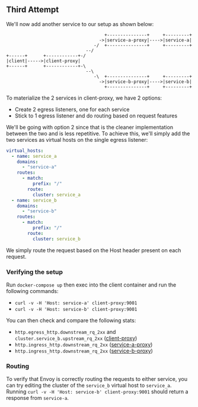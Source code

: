 ## Third Attempt

We'll now add another service to our setup as shown below:

```
                                     +---------------+     +---------+
                                   ->|service-a-proxy|---->|service-a|
                                 -/  +---------------+     +---------+
                              --/
+------+      +------------+-/
|client|----->|client-proxy|
+------+      +------------+-\
                              --\
                                 -\  +---------------+     +---------+
                                   ->|service-b-proxy|---->|service-b|
                                     +---------------+     +---------+
```

To materialize the 2 services in client-proxy, we have 2 options:

* Create 2 egress listeners, one for each service
* Stick to 1 egress listener and do routing based on request features

We'll be going with option 2 since that is the cleaner implementation between the two and is less repetitive. To achieve this, we'll simply add the two services as virtual hosts on the single egress listener:

```yml
virtual_hosts:
  - name: service_a
    domains:
      - "service-a"
    routes:
      - match:
          prefix: "/"
        route:
          cluster: service_a
  - name: service_b
    domains:
      - "service-b"
    routes:
      - match:
          prefix: "/"
        route:
          cluster: service_b
```

We simply route the request based on the Host header present on each request.

### Verifying the setup

Run `docker-compose up` then exec into the client container and run the following commands:

* `curl -v -H 'Host: service-a' client-proxy:9001`
* `curl -v -H 'Host: service-b' client-proxy:9001`

You can then check and compare the following stats:

* `http.egress_http.downstream_rq_2xx` and `cluster.service_b.upstream_rq_2xx` ([client-proxy](http://localhost:8001/stats))
* `http.ingress_http.downstream_rq_2xx` ([service-a-proxy](http://localhost:8002/stats))
* `http.ingress_http.downstream_rq_2xx` ([service-b-proxy](http://localhost:8003/stats))

### Routing

To verify that Envoy is correctly routing the requests to either service, you can try editing the cluster of the `service_b` virtual host to `service_a`. Running `curl -v -H 'Host: service-b' client-proxy:9001` should return a response from `service-a`.
